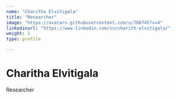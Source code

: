 ```yaml
---
name: "Charitha Elvitigala"
title: "Researcher"
image: "https://avatars.githubusercontent.com/u/700745?v=4"
linkedinurl: "https://www.linkedin.com/in/charith-elvitigala/"
weight: 1
type: profile

---
```

# Charitha Elvitigala
Researcher
